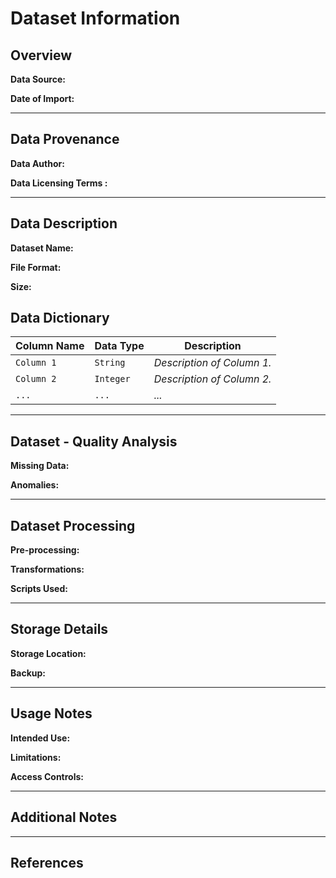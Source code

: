 # Dataset Information

## Overview

**Data Source:**  
 

**Date of Import:**  

---

## Data Provenance

**Data Author:**

**Data Licensing Terms :**
 
---

## Data Description

**Dataset Name:**  


**File Format:**  


**Size:**  

## Data Dictionary

| Column Name | Data Type | Description |
|-------------|-----------|-------------|
| `Column 1`  | `String`  | _Description of Column 1._ |
| `Column 2`  | `Integer` | _Description of Column 2._ |
| `...`       | `...`     | _..._ |

---

## Dataset - Quality Analysis

**Missing Data:**  
 

 

**Anomalies:**  
 

---

## Dataset Processing

**Pre-processing:**  
 

**Transformations:**  
 

**Scripts Used:**  
 

---

## Storage Details

**Storage Location:**  
 

**Backup:**  
 

---

## Usage Notes

**Intended Use:**  
 

**Limitations:**  
 

**Access Controls:**  
 

---

## Additional Notes
 

---

## References
 

